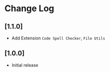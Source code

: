 # Change Log

## [1.1.0]

- Add Extension  ```Code Spell Checker```, ```File Utils```

## [1.0.0]

- Initial release
